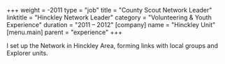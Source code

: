 +++
weight = -2011
type = "job"
title = "County Scout Network Leader"
linktitle = "Hinckley Network Leader"
category = "Volunteering & Youth Experience"
duration = "2011 &ndash; 2012"
[company]
  name = "Hinckley Unit"
[menu.main]
  parent = "experience"
+++

I set up the Network in Hinckley Area, forming links with local groups and Explorer units.
